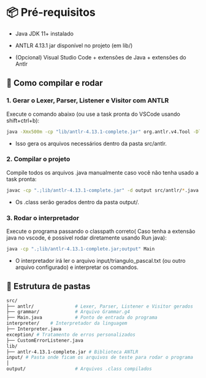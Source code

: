 # 📦 Pré-requisitos

- Java JDK 11+ instalado

- ANTLR 4.13.1 jar disponível no projeto (em lib/)

- (Opcional) Visual Studio Code + extensões de Java + extensões do Antlr

## 🚀 Como compilar e rodar

### 1. Gerar o Lexer, Parser, Listener e Visitor com ANTLR

Execute o comando abaixo (ou use a task pronta do VSCode usando shift+ctrl+b):

```bash
java -Xmx500m -cp "lib/antlr-4.13.1-complete.jar" org.antlr.v4.Tool -Dlanguage=Java -visitor -package antlr -o src/antlr src/grammar/Grammar.g4
```

- Isso gera os arquivos necessários dentro da pasta src/antlr.

### 2. Compilar o projeto

Compile todos os arquivos .java manualmente caso você não tenha usado a task pronta:

```bash
javac -cp ".;lib/antlr-4.13.1-complete.jar" -d output src/antlr/*.java src/Main.java src/grammar/*.java
```

- Os .class serão gerados dentro da pasta output/.

### 3. Rodar o interpretador

Execute o programa passando o classpath correto( Caso tenha a extensão java no vscode, é possivel rodar diretamente usando Run java):

```bash
java -cp ".;lib/antlr-4.13.1-complete.jar;output" Main
```

- O interpretador irá ler o arquivo input/triangulo_pascal.txt (ou outro arquivo configurado) e interpretar os comandos.

## 📂 Estrutura de pastas

```bash
src/
├── antlr/               # Lexer, Parser, Listener e Visitor gerados
├── grammar/             # Arquivo Grammar.g4
├── Main.java            # Ponto de entrada do programa
interpreter/    # Interpretador da linguagem
├── Interpreter.java
exception/ # Tratamento de erros personalizados
├── CustomErrorListener.java
lib/
├── antlr-4.13.1-complete.jar # Biblioteca ANTLR
input/ # Pasta onde ficam os arquivos de teste para rodar o programa
│ 
output/                  # Arquivos .class compilados

```
